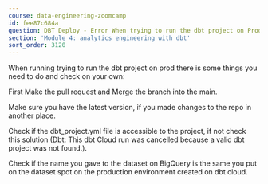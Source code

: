 ```yaml
---
course: data-engineering-zoomcamp
id: fee87c684a
question: DBT Deploy - Error When trying to run the dbt project on Prod
section: 'Module 4: analytics engineering with dbt'
sort_order: 3120
---
```


When running trying to run the dbt project on prod there is some things you need to do and check on your own:

First Make the pull request and Merge the branch into the main.

Make sure you have the latest version, if you made changes to the repo in another place.

Check if the dbt_project.yml file is accessible to the project, if not check this solution (Dbt: This dbt Cloud run was cancelled because a valid dbt project was not found.).

Check if the name you gave to the dataset on BigQuery is the same you put on the dataset spot on the production environment created on dbt cloud.

